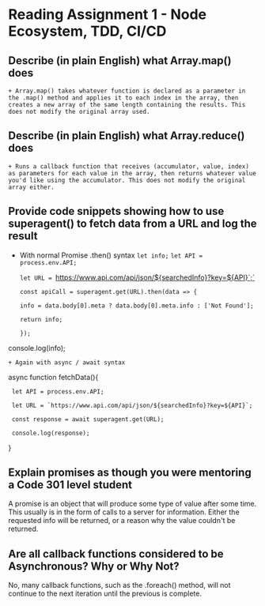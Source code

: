 # **Reading Assignment 1 - Node Ecosystem, TDD, CI/CD**

  ## Describe (in plain English) what Array.map() does
    + Array.map() takes whatever function is declared as a parameter in the .map() method and applies it to each index in the array, then creates a new array of the same length containing the results. This does not modify the original array used.
  ## Describe (in plain English) what Array.reduce() does
    + Runs a callback function that receives (accumulator, value, index) as parameters for each value in the array, then returns whatever value you'd like using the accumulator. This does not modify the original array either.
  ## Provide code snippets showing how to use superagent() to fetch data from a URL and log the result
   + With normal Promise .then() syntax
      `let info;`
      `let API = process.env.API;`

      `let URL = `https://www.api.com/api/json/${searchedInfo}?key=${API}`;`

      `const apiCall = superagent.get(URL).then(data => {`

        `info = data.body[0].meta ? data.body[0].meta.info : ['Not Found'];`

        `return info;`

      `});`

console.log(info);

    + Again with async / await syntax
async function fetchData(){     

     let API = process.env.API;

     let URL = `https://www.api.com/api/json/${searchedInfo}?key=${API}`;

     const response = await superagent.get(URL);

     console.log(response);

}

  ## Explain promises as though you were mentoring a Code 301 level student
A promise is an object that will produce some type of value after some time. This usually is in the form of calls to a server for information. Either the requested info will be returned, or a reason why the value couldn't be returned.
  ## Are all callback functions considered to be Asynchronous? Why or Why Not?
No, many callback functions, such as the .foreach() method, will not continue to the next iteration until the previous is complete.
